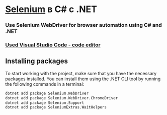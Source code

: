 # [Selenium](https://www.selenium.dev/documentation/ 'Selenium documentation') в C# с .NET

### Use Selenium WebDriver for browser automation using C# and .NET
### [Used Visual Studio Code - code editor](https://code.visualstudio.com/ 'VScode')

## Installing packages

To start working with the project, make sure that you have the necessary packages installed. You can install them using the .NET CLI tool by running the following commands in a terminal:

```bash
dotnet add package Selenium.WebDriver
dotnet add package Selenium.WebDriver.ChromeDriver
dotnet add package Selenium.Support
dotnet add package SeleniumExtras.WaitHelpers
